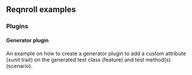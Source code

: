 ## Reqnroll examples

### Plugins

#### Generator plugin

An example on how to create a generator plugin to add a custom attribute (xunit trait) on the generated test class (feature) and test method(s) (scenario).
